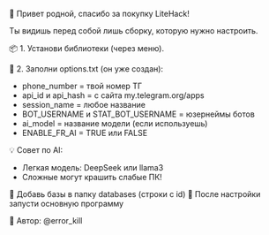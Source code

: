 👋 Привет родной, спасибо за покупку LiteHack!

Ты видишь перед собой лишь сборку, которую нужно настроить.

📦 1. Установи библиотеки (через меню).

📄 2. Заполни options.txt (он уже создан):
  - phone_number = твой номер ТГ
  - api_id и api_hash = с сайта my.telegram.org/apps
  - session_name = любое название
  - BOT_USERNAME и STAT_BOT_USERNAME = юзернеймы ботов
  - ai_model = название модели (если используешь)
  - ENABLE_FR_AI = TRUE или FALSE

💡 Совет по AI:
  - Легкая модель: DeepSeek или llama3
  - Сложные могут крашить слабые ПК!

🧠 Добавь базы в папку databases (строки с id)
🚀 После настройки запусти основную программу

🔐 Автор: @error_kill
